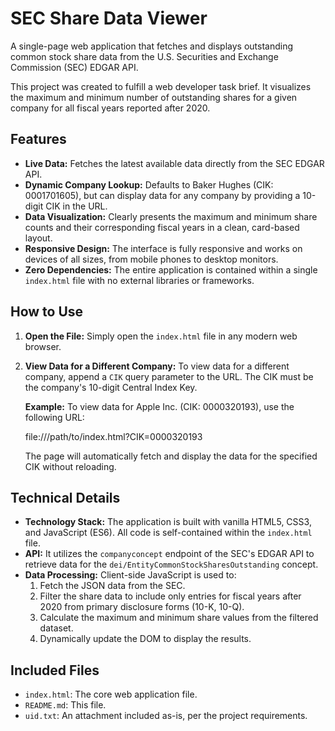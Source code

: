 # SEC Share Data Viewer

A single-page web application that fetches and displays outstanding common stock share data from the U.S. Securities and Exchange Commission (SEC) EDGAR API.

This project was created to fulfill a web developer task brief. It visualizes the maximum and minimum number of outstanding shares for a given company for all fiscal years reported after 2020.

## Features

- **Live Data:** Fetches the latest available data directly from the SEC EDGAR API.
- **Dynamic Company Lookup:** Defaults to Baker Hughes (CIK: 0001701605), but can display data for any company by providing a 10-digit CIK in the URL.
- **Data Visualization:** Clearly presents the maximum and minimum share counts and their corresponding fiscal years in a clean, card-based layout.
- **Responsive Design:** The interface is fully responsive and works on devices of all sizes, from mobile phones to desktop monitors.
- **Zero Dependencies:** The entire application is contained within a single `index.html` file with no external libraries or frameworks.

## How to Use

1.  **Open the File:**
    Simply open the `index.html` file in any modern web browser.

2.  **View Data for a Different Company:**
    To view data for a different company, append a `CIK` query parameter to the URL. The CIK must be the company's 10-digit Central Index Key.

    **Example:** To view data for Apple Inc. (CIK: 0000320193), use the following URL:
    
    file:///path/to/index.html?CIK=0000320193
    

    The page will automatically fetch and display the data for the specified CIK without reloading.

## Technical Details

- **Technology Stack:** The application is built with vanilla HTML5, CSS3, and JavaScript (ES6). All code is self-contained within the `index.html` file.
- **API:** It utilizes the `companyconcept` endpoint of the SEC's EDGAR API to retrieve data for the `dei/EntityCommonStockSharesOutstanding` concept.
- **Data Processing:** Client-side JavaScript is used to:
    1.  Fetch the JSON data from the SEC.
    2.  Filter the share data to include only entries for fiscal years after 2020 from primary disclosure forms (10-K, 10-Q).
    3.  Calculate the maximum and minimum share values from the filtered dataset.
    4.  Dynamically update the DOM to display the results.

## Included Files

- `index.html`: The core web application file.
- `README.md`: This file.
- `uid.txt`: An attachment included as-is, per the project requirements.
